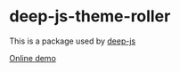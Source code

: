 deep-js-theme-roller
====================

This is a package used by [deep-js](https://github.com/s-a/deep-js)

[Online demo](http://app.deep-js.com/#theme-roller/index)

